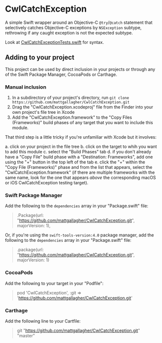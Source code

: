 # CwlCatchException
A simple Swift wrapper around an Objective-C `@try`/`@catch` statement that selectively catches Objective-C exceptions by `NSException` subtype, rethrowing if any caught exception is not the expected subtype.

Look at [CwlCatchExceptionTests.swift](https://github.com/mattgallagher/CwlCatchException/blob/master/CwlCatchExceptionTests/CwlCatchExceptionTests.swift?ts=4) for syntax.

## Adding to your project

This project can be used by direct inclusion in your projects or through any of the Swift Package Manager, CocoaPods or Carthage.

### Manual inclusion

1. In a subdirectory of your project's directory, run `git clone https://github.com/mattgallagher/CwlCatchException.git`
2. Drag the "CwlCatchException.xcodeproj" file from the Finder into your own project's file tree in Xcode
3. Add the "CwlCatchException.framework" to the "Copy Files (Frameworks)" build phases of any target that you want to include this module.

That third step is a little tricky if you're unfamiliar with Xcode but it involves:

a. click on your project in the file tree
b. click on the target to whih you want to add this module
c. select the "Build Phases" tab
d. if you don't already have a "Copy File" build phase with a "Destination: Frameworks", add one using the "+" button in the top left of the tab
e. click the "+" within the "Copy File (Frameworks)" phase and from the list that appears, select the "CwlCatchException.framework" (if there are multiple frameworks with the same name, look for the one that appears *above* the corresponding macOS or iOS CwlCatchException testing target).

### Swift Package Manager

Add the following to the `dependencies` array in your "Package.swift" file:

> .Package(url: "https://github.com/mattgallagher/CwlCatchException.git", majorVersion: 1),

Or, if you're using the `swift-tools-version:4.0` package manager, add the following to the `dependencies` array in your "Package.swift" file:

> .package(url: "https://github.com/mattgallagher/CwlCatchException.git", majorVersion: 1)

### CocoaPods

Add the following to your target in your "Podfile":

> pod 'CwlCatchException', :git => 'https://github.com/mattgallagher/CwlCatchException.git'

### Carthage

Add the following line to your Cartfile:

> git "https://github.com/mattgallagher/CwlCatchException.git" "master"
